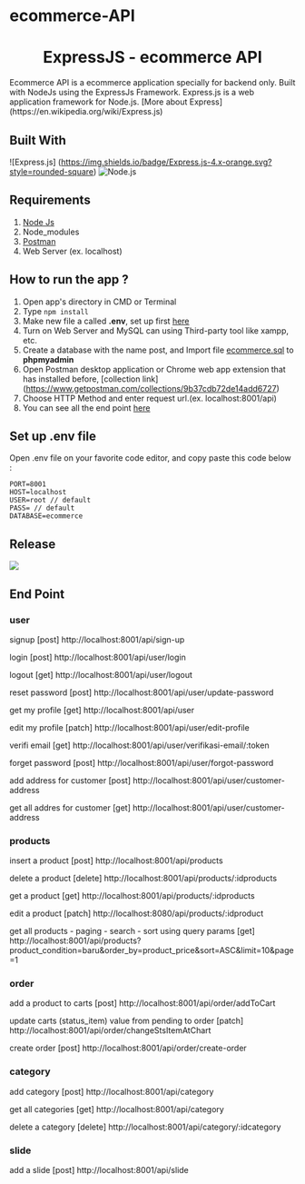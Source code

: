 # ecommerce-API
<h1 align="center">ExpressJS - ecommerce API</h1>
Ecommerce API is a ecommerce application specially for backend only. Built with NodeJs using the ExpressJs Framework.
Express.js is a web application framework for Node.js. [More about Express](https://en.wikipedia.org/wiki/Express.js)

## Built With
![Express.js] (https://img.shields.io/badge/Express.js-4.x-orange.svg?style=rounded-square)
![Node.js](https://img.shields.io/badge/Node.js-v.10.16-green.svg?style=rounded-square)

## Requirements
1. <a href="https://nodejs.org/en/download/">Node Js</a>
2. Node_modules
3. <a href="https://www.getpostman.com/">Postman</a>
4. Web Server (ex. localhost)

## How to run the app ?
1. Open app's directory in CMD or Terminal
2. Type `npm install`
3. Make new file a called **.env**, set up first [here](#set-up-env-file)
4. Turn on Web Server and MySQL can using Third-party tool like xampp, etc.
5. Create a database with the name post, and Import file [ecommerce.sql](ecommerce.sql) to **phpmyadmin**
6. Open Postman desktop application or Chrome web app extension that has installed before, [collection link] (https://www.getpostman.com/collections/9b37cdb72de14add6727)
7. Choose HTTP Method and enter request url.(ex. localhost:8001/api)
8. You can see all the end point [here](#end-point)


## Set up .env file
Open .env file on your favorite code editor, and copy paste this code below :
```
PORT=8001
HOST=localhost
USER=root // default
PASS= // default
DATABASE=ecommerce 
```

## Release

<a href="http://localhost:8001">
  <img src="https://img.shields.io/badge/Visit%20on%20the-100.24.31.79-blue.svg?style=popout&logo=amazon-aws"/>
</a>

## End Point
<h3>user</h3>
<p>signup <span>[post] http://localhost:8001/api/sign-up</span></p>
<p>login <span>[post] http://localhost:8001/api/user/login</span></p>
<p>logout  <span>[get] http://localhost:8001/api/user/logout</span></p>
<p>reset password  <span>[post] http://localhost:8001/api/user/update-password</span></p>
<p>get my profile  <span>[get] http://localhost:8001/api/user</span></p>
<p>edit my profile  <span>[patch] http://localhost:8001/api/user/edit-profile</span></p>
<p>verifi email  <span>[get] http://localhost:8001/api/user/verifikasi-email/:token</span></p>
<p>forget password <span>[post] http://localhost:8001/api/user/forgot-password</span></p>
<p>add address for customer  <span>[post] http://localhost:8001/api/user/customer-address</span></p>
<p>get all addres for customer  <span>[get] http://localhost:8001/api/user/customer-address</span></p>

<h3>products</h3>
<p>insert a product <span>[post] http://localhost:8001/api/products</span></p>
<p>delete a product <span>[delete] http://localhost:8001/api/products/:idproducts</span></p>
<p>get a product <span>[get] http://localhost:8001/api/products/:idproducts</span></p>
<p>edit a product <span>[patch] http://localhost:8080/api/products/:idproduct</span></p>
<p>get all products - paging - search - sort using query params  <span>[get] http://localhost:8001/api/products?product_condition=baru&order_by=product_price&sort=ASC&limit=10&page=1</span></p>

<h3>order</h3>
<p>add a product to carts <span>[post] http://localhost:8001/api/order/addToCart</span></p>
<p>update carts (status_item) value from pending to order <span>[patch] http://localhost:8001/api/order/changeStsItemAtChart</span></p>
<p>create order  <span>[post] http://localhost:8001/api/order/create-order</span></p>

<h3>category</h3>
<p>add category  <span>[post] http://localhost:8001/api/category</span></p>
<p>get all categories  <span>[get] http://localhost:8001/api/category</span></p>
<p>delete a category  <span>[delete] http://localhost:8001/api/category/:idcategory</span></p>

<h3>slide</h3>
<p>add a slide <span>[post] http://localhost:8001/api/slide</span></p>
